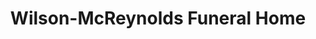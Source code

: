 ---
title: "Wilson-McReynolds Funeral Home"
url: /marion/wilson-mcreynolds-funeral-home/
shop: Bestattungen
---